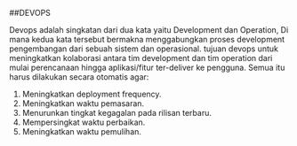 ##DEVOPS



Devops adalah singkatan dari dua kata yaitu Development dan Operation, Di mana kedua kata tersebut bermakna menggabungkan proses development pengembangan dari sebuah sistem dan operasional.
tujuan devops untuk meningkatkan kolaborasi antara tim development dan tim operation dari mulai perencanaan hingga aplikasi/fitur ter-deliver ke pengguna. Semua itu harus dilakukan secara otomatis agar:

1. Meningkatkan deployment frequency.
2. Meningkatkan waktu pemasaran.
3. Menurunkan tingkat kegagalan pada rilisan terbaru.
4. Mempersingkat waktu perbaikan.
5. Meningkatkan waktu pemulihan.
